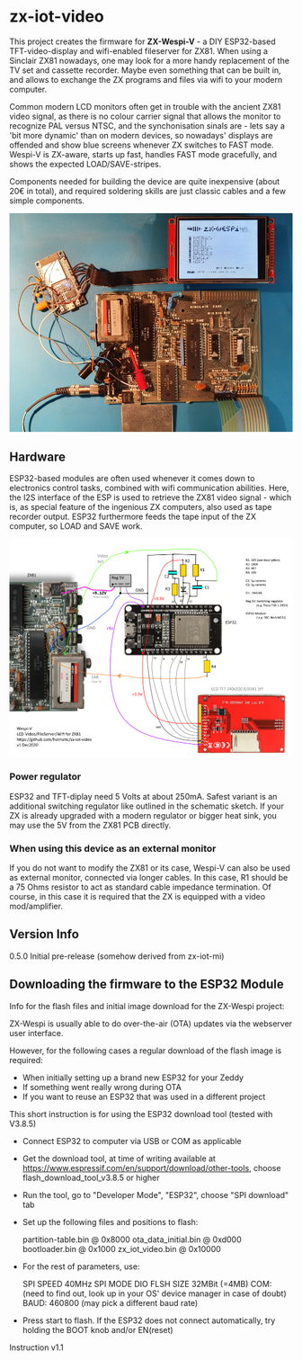 # zx-iot-video

This project creates the firmware for **ZX-Wespi-V** - a DIY ESP32-based TFT-video-display and wifi-enabled fileserver for ZX81.
When using a Sinclair ZX81 nowadays, one may look for a more handy replacement of the TV set and cassette recorder. 
Maybe even something that can be built in, and allows to exchange the ZX programs and files via wifi to your modern computer. 

Common modern LCD monitors often get in trouble with the ancient ZX81 video signal, as there is no colour carrier signal that allows the monitor to recognize PAL versus NTSC, and the  synchonisation sinals are - lets say a 'bit more dynamic' than on modern devices, so nowadays' displays are offended and show blue screens whenever ZX switches to FAST mode. Wespi-V is ZX-aware, starts up fast, handles FAST mode gracefully, and shows the expected LOAD/SAVE-stripes.

Components needed for building the device are quite inexpensive (about 20€ in total), and required soldering skills are just classic cables and a few simple components.


![Circuit Phote](doc/Wespi-V-ZX81.jpg "TFT Display for ZX81 driven by ESP32")


## Hardware

ESP32-based modules are often used whenever it comes down to electronics control tasks, combined with wifi communication abilities. Here,
the I2S interface of the ESP is used to retrieve the ZX81 video signal - which is, as special feature of the ingenious ZX computers, also used as tape recorder output. ESP32 furthermore feeds the tape input of the ZX computer, so LOAD and SAVE work.

![Schematic outline](doc/zx-iot-video-sketch.png "How to connect ZX, ESP32, and TFT Display")



### Power regulator

ESP32 and TFT-diplay need 5 Volts at about 250mA. Safest variant is an additional switching regulator like outlined in the schematic sketch. If your ZX is already upgraded with a modern regulator or bigger heat sink, you may use the 5V from the ZX81 PCB directly.

### When using this device as an external monitor

If you do not want to modify the ZX81 or its case, Wespi-V can also be used as external monitor, connected via
longer cables. In this case, R1 should be a 75 Ohms resistor to act as standard cable impedance termination. Of course, in this case it is required that the ZX is equipped with a video mod/amplifier. 


## Version Info

0.5.0 Initial pre-release (somehow derived from zx-iot-mi)











## Downloading the firmware to the ESP32 Module

Info for the flash files and initial image download for the ZX-Wespi project:

ZX-Wespi is usually able to do over-the-air (OTA) updates via the webserver user interface. 

However, for the following cases a regular download of the flash image is required:

- When initially setting up a brand new ESP32 for your Zeddy
- If something went really wrong during OTA
- If you want to reuse an ESP32 that was used in a different project

This short instruction is for using the ESP32 download tool (tested with V3.8.5)


- Connect ESP32 to computer via USB or COM as applicable

- Get the download tool, at time of writing available at  <https://www.espressif.com/en/support/download/other-tools>, choose flash_download_tool_v3.8.5 or higher
- Run the tool, go to "Developer Mode", "ESP32", choose "SPI download" tab
- Set up the following files and positions to flash:

    partition-table.bin     @  0x8000 
    ota_data_initial.bin    @  0xd000
    bootloader.bin          @  0x1000
    zx_iot_video.bin		  @ 0x10000

- For the rest of parameters, use:

    SPI SPEED 40MHz
    SPI MODE DIO
    FLSH SIZE 32MBit  (=4MB)
    COM: (need to find out, look up in your OS' device manager in case of doubt)
    BAUD: 460800 (may pick a different baud rate)


- Press start to flash. If the ESP32 does not connect automatically, try holding the BOOT knob and/or EN(reset) 


Instruction v1.1
